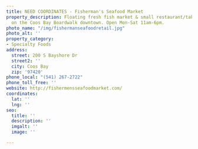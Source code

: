 ```yaml
---
title: NEED COORDINATES - Fisherman's Seafood Market
property_description: Floating fresh fish market & small restaurant/take out right
  on the Coos Bay Boardwalk downtown. Open Mon-Sat 11am-6pm.
photo_name: "/img/fishermanseafoodretail.jpg"
photo_alt: ''
property_category:
- Specialty Foods
address:
  street: 200 S Bayshore Dr
  street2: ''
  city: Coos Bay
  zip: '97420'
phone_local: "(541) 267-2722"
phone_toll_free: ''
website: http://fishermensseafoodmarket.com/
coordinates:
  lat: ''
  lng: ''
seo:
  title: ''
  description: ''
  imgalt: ''
  image: ''

---
```

